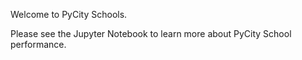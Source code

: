 Welcome to PyCity Schools.

Please see the Jupyter Notebook to learn more about PyCity School performance.

